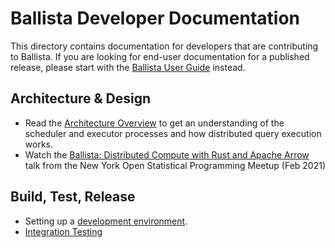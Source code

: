 <!---
  Licensed to the Apache Software Foundation (ASF) under one
  or more contributor license agreements.  See the NOTICE file
  distributed with this work for additional information
  regarding copyright ownership.  The ASF licenses this file
  to you under the Apache License, Version 2.0 (the
  "License"); you may not use this file except in compliance
  with the License.  You may obtain a copy of the License at

    http://www.apache.org/licenses/LICENSE-2.0

  Unless required by applicable law or agreed to in writing,
  software distributed under the License is distributed on an
  "AS IS" BASIS, WITHOUT WARRANTIES OR CONDITIONS OF ANY
  KIND, either express or implied.  See the License for the
  specific language governing permissions and limitations
  under the License.
-->

# Ballista Developer Documentation

This directory contains documentation for developers that are contributing to Ballista. If you are looking for
end-user documentation for a published release, please start with the
[Ballista User Guide](../source/user-guide) instead.

## Architecture & Design

- Read the [Architecture Overview](architecture.md) to get an understanding of the scheduler and executor
  processes and how distributed query execution works.
- Watch the [Ballista: Distributed Compute with Rust and Apache Arrow](https://www.youtube.com/watch?v=ZZHQaOap9pQ) 
  talk from the New York Open Statistical Programming Meetup (Feb 2021)

## Build, Test, Release

- Setting up a [development environment](dev-env.md).
- [Integration Testing](integration-testing.md)
